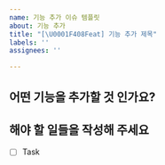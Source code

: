 ```yaml
---
name: 기능 추가 이슈 템플릿
about: 기능 추가
title: "[\U0001F408Feat] 기능 추가 제목"
labels: ''
assignees: ''

---
```


## 어떤 기능을 추가할 것 인가요?


## 해야 할 일들을 작성해 주세요

- [ ] Task
